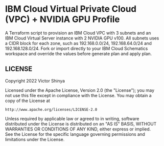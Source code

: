 # IBM Cloud Virtual Private Cloud (VPC) + NVIDIA GPU Profile

A Terraform script to provision an IBM Cloud VPC with 3 subnets and an IBM Cloud Virtual Server instance with 2 NVIDIA GPU v100. All subnets uses a CIDR block for each zone, such as 192.168.0.0/24, 192.168.64.0/24 and 192.168.128.0/24. Fork or import directly to your IBM Cloud Schematics workspace and override the values before generate plan and apply plan.

## LICENSE

Copyright 2022 Victor Shinya

Licensed under the Apache License, Version 2.0 (the "License");
you may not use this file except in compliance with the License.
You may obtain a copy of the License at

    http://www.apache.org/licenses/LICENSE-2.0

Unless required by applicable law or agreed to in writing, software
distributed under the License is distributed on an "AS IS" BASIS,
WITHOUT WARRANTIES OR CONDITIONS OF ANY KIND, either express or implied.
See the License for the specific language governing permissions and
limitations under the License.
